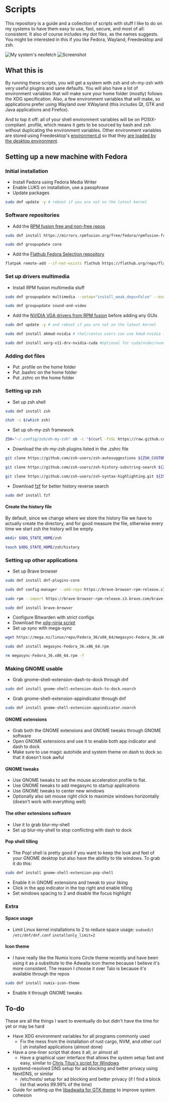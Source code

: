 # Scripts

This repository is a guide and a collection of scripts with stuff I like to do on my systems to have them easy to use, fast, secure, and most of all: consistent. It also of course includes my dot files, as the names suggests. You might be interested in this if you like Fedora, Wayland, Freedesktop and zsh.

![My system's neofetch](https://user-images.githubusercontent.com/37254797/177683255-17c8092a-518a-46ef-bf67-4fb5a4cc15db.png)
![Screenshot](https://user-images.githubusercontent.com/37254797/181867608-4cac8ba0-bff9-4ceb-8022-ffd5454847d2.png)

## What this is

By running these scripts, you will get a system with zsh and oh-my-zsh with very useful plugins and sane defaults.
You will also have a lot of environment variables that will make sure your home folder (mostly) follows the XDG specification.
Also, a few environment variables that will make, so applications prefer using Wayland over XWayland (this includes Qt, GTK and Java applications and Firefox).

And to top it off: all of your shell environment variables will be on POSIX-compliant .profile, which means it gets to be sourced by bash and zsh without duplicating the environment variables. Other environment variables are stored using Freedesktop's [environment.d](https://www.freedesktop.org/software/systemd/man/environment.d.html) so that they [are loaded by the desktop environment](https://wiki.archlinux.org/title/environment_variables#Wayland_environment).

## Setting up a new machine with Fedora

### Initial installation

- Install Fedora using Fedora Media Writer
- Enable LUKS on installation, use a passphrase
- Update packages
```bash
sudo dnf update -y # reboot if you are not on the latest kernel
```

### Software repositories

- Add the [RPM fusion free and non-free repos](https://rpmfusion.org/Configuration/)
```bash
sudo dnf install https://mirrors.rpmfusion.org/free/fedora/rpmfusion-free-release-$(rpm -E %fedora).noarch.rpm https://mirrors.rpmfusion.org/nonfree/fedora/rpmfusion-nonfree-release-$(rpm -E %fedora).noarch.rpm
```
```bash
sudo dnf groupupdate core
```

- Add the [Flathub Fedora Selection repository](https://flatpak.org/setup/Fedora)
```bash
flatpak remote-add --if-not-exists flathub https://flathub.org/repo/flathub.flatpakrepo
```

### Set up drivers multimedia

- Install RPM fusion multimedia stuff 
```bash
sudo dnf groupupdate multimedia --setop="install_weak_deps=False" --exclude=PackageKit-gstreamer-plugin
```
```bash
sudo dnf groupupdate sound-and-video
```

- Add the [NVIDIA VGA drivers from RPM fusion](https://rpmfusion.org/Howto/NVIDIA) before adding any GUIs
```bash
sudo dnf update -y # and reboot if you are not on the latest kernel
```
```bash
sudo dnf install akmod-nvidia # rhel/centos users can use kmod-nvidia instead
```
```bash
sudo dnf install xorg-x11-drv-nvidia-cuda #optional for cuda/nvdec/nvenc support
```

### Adding dot files

- Put .profile on the home folder
- Put .bashrc on the home folder
- Put .zshrc on the home folder

### Setting up zsh

- Set up zsh shell
```bash
sudo dnf install zsh
```
```bash
chsh -s $(which zsh)
```
- Set up oh-my-zsh framework
```bash
ZSH="~/.config/zsh/oh-my-zsh" sh -c "$(curl -fsSL https://raw.github.com/ohmyzsh/ohmyzsh/master/tools/install.sh)"
```
- Download the oh-my-zsh plugins listed in the .zshrc file
```bash
git clone https://github.com/zsh-users/zsh-autosuggestions ${ZSH_CUSTOM:-~/.config/zsh/oh-my-zsh/custom}/plugins/zsh-autosuggestions 
```
```bash
git clone https://github.com/zsh-users/zsh-history-substring-search ${ZSH_CUSTOM:-~/.config/zsh/oh-my-zsh/custom}/plugins/zsh-history-substring-search
```
```bash
git clone https://github.com/zsh-users/zsh-syntax-highlighting.git ${ZSH_CUSTOM:-~/.config/zsh/oh-my-zsh/custom}/plugins/zsh-syntax-highlighting
```
- Download [fzf](https://github.com/junegunn/fzf) for better history reverse search
```bash
sudo dnf install fzf
```

#### Create the history file

By default, since we change where we store the history file we have to actually create the directory, and for good measure the file, otherwise every time we start zsh the history will be empty.

```bash
mkdir $XDG_STATE_HOME/zsh
```
```bash
touch $XDG_STATE_HOME/zsh/history
```


### Setting up other applications

- Set up Brave browser
```bash
sudo dnf install dnf-plugins-core
```
```bash
sudo dnf config-manager --add-repo https://brave-browser-rpm-release.s3.brave.com/x86_64/
```
```bash
sudo rpm --import https://brave-browser-rpm-release.s3.brave.com/brave-core.asc
```
```bash
sudo dnf install brave-browser
```
- Configure Bitwarden with strict configs
- Download the [xdg-ninja script](https://github.com/b3nj5m1n/xdg-ninja)
- Set up sync with mega-sync
```bash
wget https://mega.nz/linux/repo/Fedora_36/x86_64/megasync-Fedora_36.x86_64.rpm
```
```bash
sudo dnf install megasync-Fedora_36.x86_64.rpm
```
```bash
rm megasync-Fedora_36.x86_64.rpm -f
```

### Making GNOME usable

- Grab gnome-shell-extension-dash-to-dock through dnf
```bash
sudo dnf install gnome-shell-extension-dash-to-dock.noarch
```
- Grab gnome-shell-extension-appindicator through dnf
```bash
sudo dnf install gnome-shell-extension-appindicator.noarch
```

#### GNOME extensions

- Grab both the GNOME extensions and GNOME tweaks through GNOME software
- Open GNOME extensions and use it to enable both app indicator and dash to dock
- Make sure to use magic autohide and system theme on dash to dock so that it doesn't look awful

#### GNOME tweaks

- Use GNOME tweaks to set the mouse acceleration profile to flat.
- Use GNOME tweaks to add megasync to startup applications
- Use GNOME tweaks to center new windows
- Optionally also set mouse right click to maximize windows horizontally (doesn't work with everything well)

#### The other extensions software

- Use it to grab blur-my-shell
- Set up blur-my-shell to stop conflicting with dash to dock

#### Pop shell tilling

- The Pop! shell is pretty good if you want to keep the look and feel of your GNOME desktop but also have the abillity to tile windows. To grab it do this:
```bash
sudo dnf install gnome-shell-extension-pop-shell
```
- Enable it in GNOME extensions and tweak to your liking
- Click in the app indicator in the top right and enable tilling
- Set windows spacing to 2 and disable the focus highlight

### Extra

#### Space usage

- Limit Linux kernel installations to 2 to reduce space usage:
`sudoedit /etc/dnf/dnf.conf`
`installonly_limit=2`

#### Icon theme

- I have really like the Numix Icons Circle theme recently and have been using it as a substitute to the Adwaita icon theme because I believe it's more consistent. The reason I choose it over Talo is because it's available through the repos
```bash
sudo dnf install numix-icon-theme
```
- Enable it through GNOME tweaks

## To-do

These are all the things I want to eventually do but didn't have the time for yet or may be hard

- Have XDG environment variables for all programs commonly used
  - Fix the mess from the installation of rust cargo, NVM, and other curl | sh installed applications (almost done)
- Have a one-liner script that does it all, or almost all
  - Have a graphical user interface that allows the system setup fast and easy, similar to [Chris Titus's script for Windows](https://github.com/ChrisTitusTech/win10script)
- systemd-resolved DNS setup for ad blocking and better privacy using NextDNS, or similar
  - /etc/hosts/ setup for ad blocking and better privacy (if I find a block list that works 99.99% of the time)
- Guide for setting up the [libadwaita for GTK theme](https://github.com/lassekongo83/adw-gtk3) to improve system cohesion
